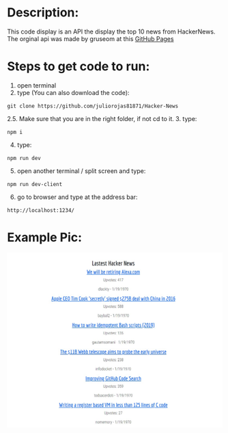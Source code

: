# Description:
This code display is an API the display the top 10 news from HackerNews.
The orginal api was made by gruseom at this [GitHub Pages](https://github.com/HackerNews/API)

# Steps to get code to run:
1. open terminal
2. type (You can also download the code):
```
git clone https://github.com/juliorojas81871/Hacker-News
```
2.5. Make sure that you are in the right folder, if not cd to it.
3. type: 
```
npm i
```
4. type: 
```
npm run dev
```
5. open another terminal / split screen and type:
```
npm run dev-client
```
6. go to browser and type at the address bar: 
```
http://localhost:1234/
```

# Example Pic:
![Hacker News Example Pic](https://github.com/juliorojas81871/Hacker-News/blob/main/pics/pic1.jpg)
